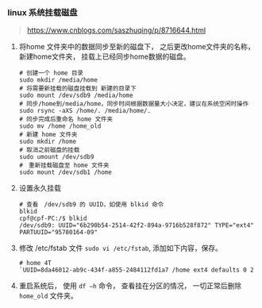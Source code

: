### linux 系统挂载磁盘

> https://www.cnblogs.com/saszhuqing/p/8716644.html

1. 将home 文件夹中的数据同步至新的磁盘下， 之后更改home文件夹的名称， 新建home文件夹， 挂载上已经同步home数据的磁盘。

    ```shell
    # 创建一个 home 目录
    sudo mkdir /media/home
    # 将需要新挂载的磁盘挂载到 新建的目录下
    sudo mount /dev/sdb9 /media/home
    # 同步/home到/media/home，同步时间根据数据量大小决定，建议在系统空闲时操作
    sudo rsync -aXS /home/. /media/home/.
    # 同步完成后重命名 home 文件夹
    sudo mv /home /home_old
    # 新建 home 文件夹
    sudo mkdir /home
    # 取消之前磁盘的挂载
    sudo umount /dev/sdb9
    #　重新挂载磁盘至 home 文件夹
    sudo mount /dev/sdb1 /home
    ```

2. 设置永久挂载

    ```shell
    # 查看　/dev/sdb9 的 UUID，如使用 blkid 命令
    blkid
    cpf@cpf-PC:/$ blkid
    /dev/sdb9: UUID="6b290b54-2514-42f2-894a-9716b528f872" TYPE="ext4" PARTUUID="95780164-09"
    ```

3. 修改 /etc/fstab 文件 `sudo vi /etc/fstab`, 添加如下内容，保存。

   ```shell
   # home 4T
   `UUID=8da46012-ab9c-434f-a855-2484112fd1a7 /home ext4 defaults 0 2
   ```

4. 重启系统后， 使用 `df –h` 命令， 查看挂在分区的情况， 一切正常后删除 `home_old` 文件夹。